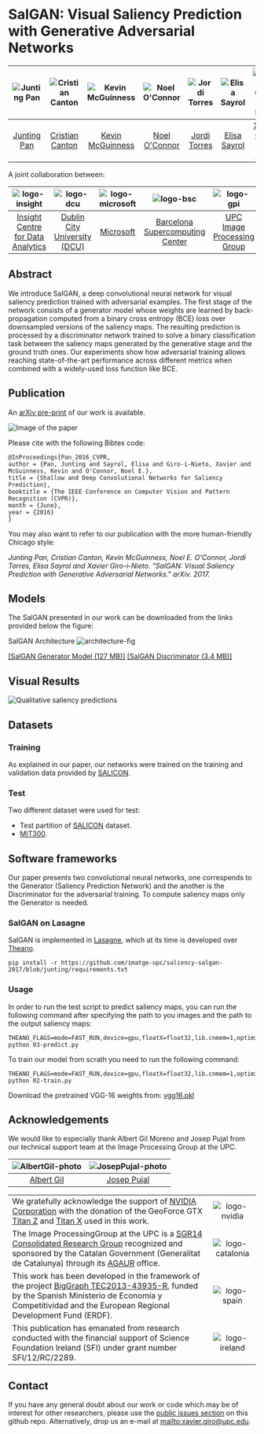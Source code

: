 # SalGAN: Visual Saliency Prediction with Generative Adversarial Networks

| ![Junting Pan][JuntingPan-photo]  | ![Cristian Canton][CristianCanton-photo]  |  ![Kevin McGuinness][KevinMcGuinness-photo] | ![Noel O'Connor][NoelOConnor-photo] | ![Jordi Torres][JordiTorres-photo] |![Elisa Sayrol][ElisaSayrol-photo]  | ![Xavier Giro-i-Nieto][XavierGiro-photo]  |
|:-:|:-:|:-:|:-:|:-:|:-:|:-:|
| [Junting Pan][JuntingPan-web]  | [Cristian Canton][CristianCanton-web] | [Kevin McGuinness][KevinMcGuinness-web] | [Noel O'Connor][NoelOConnor-web] |  [Jordi Torres][JordiTorres-web] | [Elisa Sayrol][ElisaSayrol-web]  | [Xavier Giro-i-Nieto][XavierGiro-web]   |

[JuntingPan-web]: https://www.linkedin.com/in/junting-pan
[CristianCanton-web]: https://cristiancanton.github.io/
[KevinMcGuinness-web]: https://www.insight-centre.org/users/kevin-mcguinness
[JordiTorres-web]: jorditorres.org
[ElisaSayrol-web]: https://imatge.upc.edu/web/people/elisa-sayrol
[NoelOConnor-web]: https://www.insight-centre.org/users/noel-oconnor
[XavierGiro-web]: https://imatge.upc.edu/web/people/xavier-giro

[JuntingPan-photo]: https://raw.githubusercontent.com/imatge-upc/saliency-2016-cvpr/master/authors/JuntingPan.jpg "Junting Pan"
[KevinMcGuinness-photo]: https://raw.githubusercontent.com/imatge-upc/saliency-salgan-2017/junting/authors/Kevin160x160%202.jpg?token=AFOjyZmLlX3ZgpkNe60Vn3ruTsq01rD9ks5YdAaiwA%3D%3D "Kevin McGuinness"
[CristianCanton-photo]: https://raw.githubusercontent.com/imatge-upc/saliency-salgan-2017/junting/authors/CristianCanton.jpg?token=AFOjyS9qMOnUPVLZpqN80ChO0R-x0SI5ks5Yc3qJwA%3D%3D "Cristian Canton"
[JordiTorres-photo]: https://raw.githubusercontent.com/imatge-upc/saliency-salgan-2017/junting/authors/JordiTorres.jpg?token=AFOjyUaOhEyX2MGayU2C4tExpQeT0jFUks5Yc3vcwA%3D%3D
[ElisaSayrol-photo]: https://raw.githubusercontent.com/imatge-upc/saliency-2016-cvpr/master/authors/ElisaSayrol.jpg "Elisa Sayrol"
[NoelOConnor-photo]: https://raw.githubusercontent.com/imatge-upc/saliency-2016-cvpr/master/authors/NoelOConnor.jpg "Noel O'Connor"
[XavierGiro-photo]: https://raw.githubusercontent.com/imatge-upc/saliency-2016-cvpr/master/authors/XavierGiro.jpg "Xavier Giro-i-Nieto"

A joint collaboration between:

| ![logo-insight] | ![logo-dcu] | ![logo-microsoft] |![logo-bsc] | ![logo-gpi] |
|:-:|:-:|:-:|:-:|:-:|
| [Insight Centre for Data Analytics][insight-web] | [Dublin City University (DCU)][dcu-web] | [Microsoft][microsoft-web]|[Barcelona Supercomputing Center][bsc-web] | [UPC Image Processing Group][gpi-web] |

[insight-web]: https://www.insight-centre.org/ 
[dcu-web]: http://www.dcu.ie/
[microsoft-web]: https://www.microsoft.com/en-us/research/
[bsc-web]: https://www.bsc.es/
[upc-web]: http://www.upc.edu/?set_language=en
[etsetb-web]: https://www.etsetb.upc.edu/en/ 
[gpi-web]: https://imatge.upc.edu/web/ 


[logo-insight]: https://raw.githubusercontent.com/imatge-upc/saliency-2016-cvpr/master/logos/insight.jpg "Insight Centre for Data Analytics"
[logo-dcu]: https://raw.githubusercontent.com/imatge-upc/saliency-2016-cvpr/master/logos/dcu.png "Dublin City University"
[logo-microsoft]: https://raw.githubusercontent.com/imatge-upc/saliency-salgan-2017/junting/logos/microsoft.jpg?token=AFOjyc8Q1kkjcWIP-yen0FTEo0lsWPk6ks5Yc3j4wA%3D%3D "Microsoft"
[logo-bsc]: https://raw.githubusercontent.com/imatge-upc/saliency-salgan-2017/junting/logos/bsc320x86.jpg?token=AFOjyWSHWWVvzTXnYh1DiFvH2VoWykA3ks5Yc6Q1wA%3D%3D
[logo-upc]: https://raw.githubusercontent.com/imatge-upc/saliency-2016-cvpr/master/logos/upc.jpg "Universitat Politecnica de Catalunya"
[logo-etsetb]: https://raw.githubusercontent.com/imatge-upc/saliency-2016-cvpr/master/logos/etsetb.png "ETSETB TelecomBCN"
[logo-gpi]: https://raw.githubusercontent.com/imatge-upc/saliency-2016-cvpr/master/logos/gpi.png "UPC Image Processing Group"


## Abstract

We introduce SalGAN, a deep convolutional neural network for visual saliency prediction trained with adversarial examples.
The first stage of the network consists of a generator model whose weights are learned by back-propagation computed from a binary cross entropy (BCE) loss over downsampled versions of the saliency maps. The resulting prediction is processed by a discriminator network trained to solve a binary classification task between the saliency maps generated by the generative stage and the ground truth ones. Our experiments show how adversarial training allows reaching state-of-the-art performance across different metrics when combined with a widely-used loss function like BCE.

## Publication

An [arXiv pre-print](http://arxiv.org/abs/1603.00845) of our work is  available.

![Image of the paper](https://raw.githubusercontent.com/imatge-upc/saliency-2016-cvpr/master/figs/paper.jpg)

Please cite with the following Bibtex code:

```
@InProceedings{Pan_2016_CVPR,
author = {Pan, Junting and Sayrol, Elisa and Giro-i-Nieto, Xavier and McGuinness, Kevin and O'Connor, Noel E.},
title = {Shallow and Deep Convolutional Networks for Saliency Prediction},
booktitle = {The IEEE Conference on Computer Vision and Pattern Recognition (CVPR)},
month = {June},
year = {2016}
}
```

You may also want to refer to our publication with the more human-friendly Chicago style:

*Junting Pan, Cristian Canton, Kevin McGuinness, Noel E. O'Connor, Jordi Torres, Elisa Sayrol and Xavier Giro-i-Nieto. "SalGAN: Visual Saliency Prediction with Generative Adversarial Networks." arXiv. 2017.*

## Models

The SalGAN presented in our work can be downloaded from the links provided below the figure:

SalGAN Architecture
![architecture-fig]

[[SalGAN Generator Model (127 MB)]](https://imatge.upc.edu/web/sites/default/files/resources/1720/saliency/2016-cvpr/shallow_net.pickle)
[[SalGAN Discriminator (3.4 MB)]](https://imatge.upc.edu/web/sites/default/files/resources/1720/saliency/2016-cvpr/deep_net_model.caffemodel)

[architecture-fig]: https://raw.githubusercontent.com/imatge-upc/saliency-salgan-2017/junting/figs/fullarchitecture.jpg?token=AFOjyaH8cuBFWpldWWzo_TKVB-zekfxrks5Yc4NQwA%3D%3D "SALGAN architecture"
[shallow-model]: https://imatge.upc.edu/web/sites/default/files/resources/1720/saliency/2016-cvpr/shallow_net.pickle
[deep-model]: https://imatge.upc.edu/web/sites/default/files/resources/1720/saliency/2016-cvpr/deep_net_model.caffemodel
[deep-prototxt]: https://imatge.upc.edu/web/sites/default/files/resources/1720/saliency/2016-cvpr/deep_net_deploy.prototxt

## Visual Results

![Qualitative saliency predictions](https://raw.githubusercontent.com/imatge-upc/saliency-salgan-2017/junting/figs/qualitative.jpg?token=AFOjyaO0uT7l7qGzV7IyrcSgi8ieeayTks5Yc4s2wA%3D%3D)


## Datasets

### Training
As explained in our paper, our networks were trained on the training and validation data provided by [SALICON](http://salicon.net/).

### Test
Two different dataset were used for test:
* Test partition of [SALICON](http://salicon.net/) dataset.
* [MIT300](http://saliency.mit.edu/datasets.html).


## Software frameworks

Our paper presents two convolutional neural networks, one correspends to the Generator (Saliency Prediction Network) and the another is the Discriminator for the adversarial training. To compute saliency maps only the Generator is needed.

### SalGAN on Lasagne

SalGAN is implemented in [Lasagne](https://github.com/Lasagne/Lasagne), which at its time is developed over [Theano](http://deeplearning.net/software/theano/).
```
pip install -r https://github.com/imatge-upc/saliency-salgan-2017/blob/junting/requirements.txt
```

### Usage

In order to run the test script to predict saliency maps, you can run the following command after specifying the path to you images and the path to the output saliency maps:
```
THEANO_FLAGS=mode=FAST_RUN,device=gpu,floatX=float32,lib.cnmem=1,optimizer_including=cudnn python 03-predict.py
```

To train our model from scrath you need to run the following command:
```
THEANO_FLAGS=mode=FAST_RUN,device=gpu,floatX=float32,lib.cnmem=1,optimizer_including=cudnn python 02-train.py
```

Download the pretrained VGG-16 weights from: [vgg16.pkl](https://s3.amazonaws.com/lasagne/recipes/pretrained/imagenet/vgg16.pkl)


## Acknowledgements

We would like to especially thank Albert Gil Moreno and Josep Pujal from our technical support team at the Image Processing Group at the UPC.

| ![AlbertGil-photo]  | ![JosepPujal-photo]  |
|:-:|:-:|
| [Albert Gil](AlbertGil-web)  |  [Josep Pujal](JosepPujal-web) |

[AlbertGil-photo]: https://raw.githubusercontent.com/imatge-upc/saliency-2016-cvpr/master/authors/AlbertGil.jpg "Albert Gil"
[JosepPujal-photo]: https://raw.githubusercontent.com/imatge-upc/saliency-2016-cvpr/master/authors/JosepPujal.jpg "Josep Pujal"

[AlbertGil-web]: https://imatge.upc.edu/web/people/albert-gil-moreno
[JosepPujal-web]: https://imatge.upc.edu/web/people/josep-pujal

|   |   |
|:--|:-:|
|  We gratefully acknowledge the support of [NVIDIA Corporation](http://www.nvidia.com/content/global/global.php) with the donation of the GeoForce GTX [Titan Z](http://www.nvidia.com/gtx-700-graphics-cards/gtx-titan-z/) and [Titan X](http://www.geforce.com/hardware/desktop-gpus/geforce-gtx-titan-x) used in this work. |  ![logo-nvidia] |
|  The Image ProcessingGroup at the UPC is a [SGR14 Consolidated Research Group](https://imatge.upc.edu/web/projects/sgr14-image-and-video-processing-group) recognized and sponsored by the Catalan Government (Generalitat de Catalunya) through its [AGAUR](http://agaur.gencat.cat/en/inici/index.html) office. |  ![logo-catalonia] |
|  This work has been developed in the framework of the project [BigGraph TEC2013-43935-R](https://imatge.upc.edu/web/projects/biggraph-heterogeneous-information-and-graph-signal-processing-big-data-era-application), funded by the Spanish Ministerio de Economía y Competitividad and the European Regional Development Fund (ERDF).  | ![logo-spain] | 
|  This publication has emanated from research conducted with the financial support of Science Foundation Ireland (SFI) under grant number SFI/12/RC/2289. |  ![logo-ireland] |

[logo-nvidia]: https://raw.githubusercontent.com/imatge-upc/saliency-2016-cvpr/master/logos/nvidia.jpg "Logo of NVidia"
[logo-catalonia]: https://raw.githubusercontent.com/imatge-upc/saliency-2016-cvpr/master/logos/generalitat.jpg "Logo of Catalan government"
[logo-spain]: https://raw.githubusercontent.com/imatge-upc/saliency-2016-cvpr/master/logos/MEyC.png "Logo of Spanish government"
[logo-ireland]: https://raw.githubusercontent.com/imatge-upc/saliency-2016-cvpr/master/logos/sfi.png "Logo of Science Foundation Ireland"

## Contact

If you have any general doubt about our work or code which may be of interest for other researchers, please use the [public issues section](https://github.com/imatge-upc/saliency-2016-cvpr/issues) on this github repo. Alternatively, drop us an e-mail at <mailto:xavier.giro@upc.edu>.

<!---
Javascript code to enable Google Analytics
-->

<script>

  (function(i,s,o,g,r,a,m){i['GoogleAnalyticsObject']=r;i[r]=i[r]||function(){
  (i[r].q=i[r].q||[]).push(arguments)},i[r].l=1*new Date();a=s.createElement(o),
  m=s.getElementsByTagName(o)[0];a.async=1;a.src=g;m.parentNode.insertBefore(a,m)
  })(window,document,'script','//www.google-analytics.com/analytics.js','ga');

  ga('create', 'UA-7678045-3', 'auto');
  ga('send', 'pageview');

</script>
